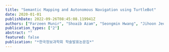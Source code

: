 ```yaml
---
title: "Semantic Mapping and Autonomous Navigation using TurtleBot"
date: 2020-01-01
publishDate: 2022-09-26T08:45:08.119941Z
authors: ["Farzeen Munir", "Shoaib Azam", "Seongmin Hwang", "Jihoon Jeong", "Moongu Jeon"]
publication_types: ["2"]
abstract: ""
featured: false
publication: "*한국정보과학회 학술발표논문집*"
---
```


